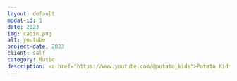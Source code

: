 ```yaml
---
layout: default
modal-id: 1
date: 2023
img: cabin.png
alt: youtube
project-date: 2023
client: self
category: Music
description: <a href="https://www.youtube.com/@potato_kids">Potato Kids</a> is a Youtube channel with self-produced musics and music videos.
---
```

